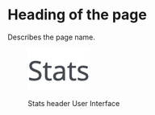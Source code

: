# Heading of the page

Describes the page name.

<figure><img src="../../../.gitbook/assets/image (80).png" alt="Stats header User Interface"><figcaption><p>Stats header User Interface</p></figcaption></figure>
